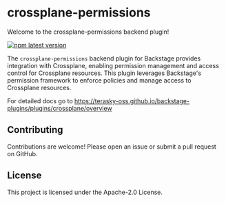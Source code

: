 # crossplane-permissions
Welcome to the crossplane-permissions backend plugin!

[![npm latest version](https://img.shields.io/npm/v/@terasky/backstage-plugin-crossplane-permissions-backend/latest.svg)](https://www.npmjs.com/package/@terasky/backstage-plugin-crossplane-permissions-backend)

The `crossplane-permissions` backend plugin for Backstage provides integration with Crossplane, enabling permission management and access control for Crossplane resources. This plugin leverages Backstage's permission framework to enforce policies and manage access to Crossplane resources.

For detailed docs go to https://terasky-oss.github.io/backstage-plugins/plugins/crossplane/overview

## Contributing
Contributions are welcome! Please open an issue or submit a pull request on GitHub.

## License
This project is licensed under the Apache-2.0 License.
